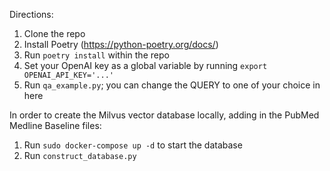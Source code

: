 Directions:
1. Clone the repo
2. Install Poetry (https://python-poetry.org/docs/)
3. Run `poetry install` within the repo
4. Set your OpenAI key as a global variable by running `export OPENAI_API_KEY='...'`
5. Run `qa_example.py`; you can change the QUERY to one of your choice in here

In order to create the Milvus vector database locally, adding in the PubMed Medline Baseline files:
1. Run `sudo docker-compose up -d` to start the database
2. Run `construct_database.py`
